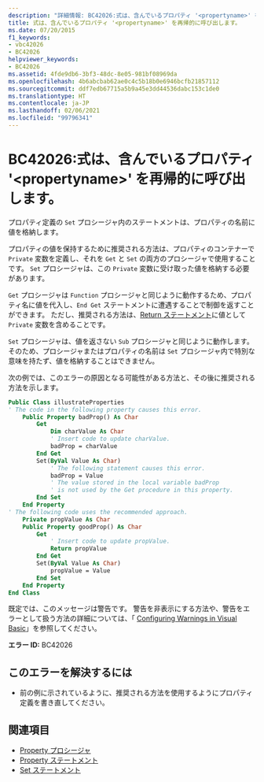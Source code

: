 ```yaml
---
description: "詳細情報: BC42026:式は、含んでいるプロパティ '<propertyname>' を再帰的に呼び出します"
title: 式は、含んでいるプロパティ '<propertyname>' を再帰的に呼び出します。
ms.date: 07/20/2015
f1_keywords:
- vbc42026
- BC42026
helpviewer_keywords:
- BC42026
ms.assetid: 4fde9db6-3bf3-48dc-8e05-981bf08969da
ms.openlocfilehash: 4b6abcbab62ae0c4c5b18b0e6946bcfb21857112
ms.sourcegitcommit: ddf7edb67715a5b9a45e3dd44536dabc153c1de0
ms.translationtype: HT
ms.contentlocale: ja-JP
ms.lasthandoff: 02/06/2021
ms.locfileid: "99796341"
---
```

# <a name="bc42026-expression-recursively-calls-the-containing-property-propertyname"></a>BC42026:式は、含んでいるプロパティ '\<propertyname>' を再帰的に呼び出します。

プロパティ定義の `Set` プロシージャ内のステートメントは、プロパティの名前に値を格納します。

 プロパティの値を保持するために推奨される方法は、プロパティのコンテナーで `Private` 変数を定義し、それを `Get` と `Set` の両方のプロシージャで使用することです。 `Set` プロシージャは、この `Private` 変数に受け取った値を格納する必要があります。

 `Get` プロシージャは `Function` プロシージャと同じように動作するため、プロパティ名に値を代入し、`End Get` ステートメントに遭遇することで制御を返すことができます。 ただし、推奨される方法は、[Return ステートメント](../statements/return-statement.md)に値として `Private` 変数を含めることです。

 `Set` プロシージャは、値を返さない `Sub` プロシージャと同じように動作します。 そのため、プロシージャまたはプロパティの名前は `Set` プロシージャ内で特別な意味を持たず、値を格納することはできません。

 次の例では、このエラーの原因となる可能性がある方法と、その後に推奨される方法を示します。

```vb
Public Class illustrateProperties
' The code in the following property causes this error.
    Public Property badProp() As Char
        Get
            Dim charValue As Char
            ' Insert code to update charValue.
            badProp = charValue
        End Get
        Set(ByVal Value As Char)
            ' The following statement causes this error.
            badProp = Value
            ' The value stored in the local variable badProp
            ' is not used by the Get procedure in this property.
        End Set
    End Property
' The following code uses the recommended approach.
    Private propValue As Char
    Public Property goodProp() As Char
        Get
            ' Insert code to update propValue.
            Return propValue
        End Get
        Set(ByVal Value As Char)
            propValue = Value
        End Set
    End Property
End Class
```

 既定では、このメッセージは警告です。 警告を非表示にする方法や、警告をエラーとして扱う方法の詳細については、「 [Configuring Warnings in Visual Basic](/visualstudio/ide/configuring-warnings-in-visual-basic)」を参照してください。

 **エラー ID:** BC42026

## <a name="to-correct-this-error"></a>このエラーを解決するには

- 前の例に示されているように、推奨される方法を使用するようにプロパティ定義を書き直してください。

## <a name="see-also"></a>関連項目

- [Property プロシージャ](../../programming-guide/language-features/procedures/property-procedures.md)
- [Property ステートメント](../statements/property-statement.md)
- [Set ステートメント](../statements/set-statement.md)
